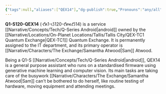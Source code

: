 ```yaml
---
{"tags":null,"aliases":["QEX14"],"dg-publish":true,"Pronouns":"any/all","Full Name":"Q1-S120-QEX14","Role":"Assistant","Species":"Android","Gender":"Not Applicable","Universal Name":"·𐑒𐑿1-𐑧𐑕120-𐑒𐑿𐑰𐑧𐑒𐑕14","permalink":"/narrative/characters/the-exchange/q1-s120-qex-14/","dgPassFrontmatter":true}
---
```


**Q1-S120-QEX14** (·𐑒𐑿1-𐑧𐑕120-𐑒𐑿𐑰𐑧𐑒𐑕14) is a service [[Narrative/Concepts/Tech/Q-Series Android\|android]] owned by the [[Narrative/Locations/On-Planet Locations/Tallis/Tallis City/QEX-TC1 Quantum Exchange\|QEX-TC1]] Quantum Exchange. It is permanently assigned to the IT department, and its primary operator is [[Narrative/Characters/The Exchange/Samantha Atwood\|Sam]] Atwood.

Being a Q1-S [[Narrative/Concepts/Tech/Q-Series Android\|android]], QEX14 is a general purpose assistant who runs on a standardised firmware using generative machine learning and computer vision. Its main tasks are taking care of the busywork [[Narrative/Characters/The Exchange/Samantha Atwood\|Sam]] can't be bothered to do herself, like routine testing of hardware, moving equipment and attending meetings.